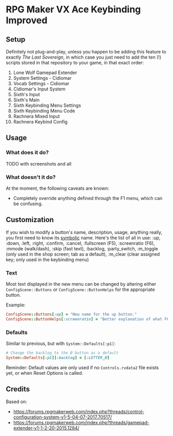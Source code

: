 # RPG Maker VX Ace Keybinding Improved

## Setup

Definitely not plug-and-play, unless you happen to be adding this feature to exactly _The Last Sovereign_, in which case you just need to add the ten (!) scripts stored in that repository to your game, in that exact order:
1. Lone Wolf Gamepad Extender
2. System Settings - Cidiomar
3. Vocab Settings - Cidiomar
4. Cidiomar's Input System
5. Sixth's Input
6. Sixth's Main
7. Sixth Keybinding Menu Settings
8. Sixth Keybinding Menu Code
9. Rachnera Mixed Input
10. Rachnera Keybind Config

## Usage

### What does it do?

TODO with screenshots and all

### What doesn't it do?

At the moment, the following caveats are known:
- Completely override anything defined through the F1 menu, which can be confusing.

## Customization

If you wish to modify a button's name, description, usage, anything really, you first need to know its [symbolic](https://ruby-doc.org/core-1.9.1/Symbol.html) name. Here's the list of all in use:
:up, :down, :left, :right, :confirm, :cancel, :fullscreen (F5), :screenratio (F6), :mmode (walk/dash), :skip (fast text), :backlog, :party_switch, :m_toggle (only used in the shop screen; tab as a default), :m_clear (clear assigned key; only used in the keybinding menu)

### Text

Most text displayed in the new menu can be changed by altering either `ConfigScene::Buttons` or `ConfigScene::ButtonHelps` for the appropriate button.

Example:
```rb
ConfigScene::Buttons[:up] = "New name for the up button."
ConfigScene::ButtonHelps[:screenratio] = "Better explanation of what F6 does."
```

### Defaults

Similar to previous, but with `System::Defaults[:p1]`:
```rb
# Change the backlog to the B button as a default
System::Defaults[:p1][:backlog] = [:LETTER_B]
```

Reminder: Default values are only used if no `Controls.rvdata2` file exists yet, or when Reset Options is called.

## Credits

Based on:
- https://forums.rpgmakerweb.com/index.php?threads/control-configuration-system-v1-5-04-07-2017.70517/
- https://forums.rpgmakerweb.com/index.php?threads/gamepad-extender-v1-1-2-20-2015.1284/
